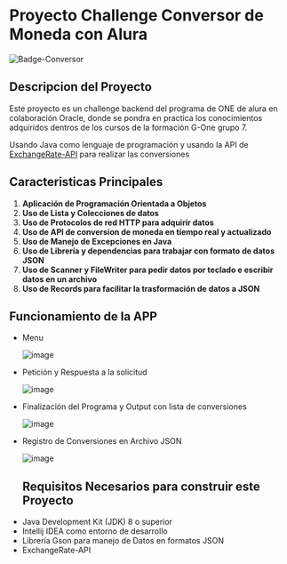 # Proyecto Challenge Conversor de Moneda con Alura 

![Badge-Conversor](https://github.com/user-attachments/assets/083d7f94-7adb-420d-ae60-29fb7a5a5f9f)


## Descripcion del Proyecto

Este proyecto es un challenge backend del programa de ONE de alura en colaboración Oracle, donde se pondra en practica
los conocimientos adquiridos dentros de los cursos de la formación G-One grupo 7.

Usando Java como lenguaje de programación y usando la API de <a href="https://www.exchangerate-api.com/">ExchangeRate-API<a/> para realizar las conversiones


## Caracteristicas Principales

1. **Aplicación de Programación Orientada a Objetos**
2. **Uso de Lista y Colecciones de datos**
3. **Uso de Protocolos de red HTTP para adquirir datos**
4. **Uso de API de conversion de moneda en tiempo real y actualizado**
5. **Uso de Manejo de Excepciones en Java**
6. **Uso de Librería y dependencias para trabajar con formato de datos JSON**
7. **Uso de Scanner y FileWriter para pedir datos por teclado e escribir datos en un archivo**
8. **Uso de Records para facilitar la trasformación de datos a JSON**

## Funcionamiento de la APP

* Menu
  
  ![image](https://github.com/user-attachments/assets/ac9ee4a0-b1eb-4bd0-947d-67de43db6ae3)

* Petición y Respuesta a la solicitud

  ![image](https://github.com/user-attachments/assets/82c0717a-3ae7-4a80-bd51-7d8fa2aefff7)

* Finalización del Programa y Output con lista de conversiones


  ![image](https://github.com/user-attachments/assets/78703a6c-de44-4b60-a966-bd807b8721fc)

* Registro de Conversiones en Archivo JSON

  ![image](https://github.com/user-attachments/assets/e7ef0e9b-3661-42aa-9810-bd31916c75df)


  ## Requisitos Necesarios para construir este Proyecto

- Java Development Kit (JDK) 8 o superior
- Intellij IDEA como entorno de desarrollo
- Librería Gson para manejo de Datos en formatos JSON
- ExchangeRate-API 
